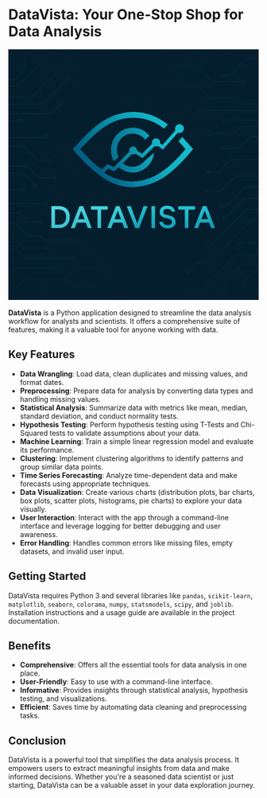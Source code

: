 # DataVista: Your One-Stop Shop for Data Analysis

![DataVista](https://github.com/Willie-Conway/DataVista-App/blob/62b22806b37009186f100531f50769ed98517397/assets/DataVista.png)

**DataVista** is a Python application designed to streamline the data analysis workflow for analysts and scientists. It offers a comprehensive suite of features, making it a valuable tool for anyone working with data.

## Key Features

- **Data Wrangling**: Load data, clean duplicates and missing values, and format dates.
- **Preprocessing**: Prepare data for analysis by converting data types and handling missing values.
- **Statistical Analysis**: Summarize data with metrics like mean, median, standard deviation, and conduct normality tests.
- **Hypothesis Testing**: Perform hypothesis testing using T-Tests and Chi-Squared tests to validate assumptions about your data.
- **Machine Learning**: Train a simple linear regression model and evaluate its performance.
- **Clustering**: Implement clustering algorithms to identify patterns and group similar data points.
- **Time Series Forecasting**: Analyze time-dependent data and make forecasts using appropriate techniques.
- **Data Visualization**: Create various charts (distribution plots, bar charts, box plots, scatter plots, histograms, pie charts) to explore your data visually.
- **User Interaction**: Interact with the app through a command-line interface and leverage logging for better debugging and user awareness.
- **Error Handling**: Handles common errors like missing files, empty datasets, and invalid user input.

## Getting Started

DataVista requires Python 3 and several libraries like `pandas`, `scikit-learn`, `matplotlib`, `seaborn`, `colorama`, `numpy`, `statsmodels`, `scipy`, and `joblib`. Installation instructions and a usage guide are available in the project documentation.

## Benefits

- **Comprehensive**: Offers all the essential tools for data analysis in one place.
- **User-Friendly**: Easy to use with a command-line interface.
- **Informative**: Provides insights through statistical analysis, hypothesis testing, and visualizations.
- **Efficient**: Saves time by automating data cleaning and preprocessing tasks.

## Conclusion

DataVista is a powerful tool that simplifies the data analysis process. It empowers users to extract meaningful insights from data and make informed decisions. Whether you're a seasoned data scientist or just starting, DataVista can be a valuable asset in your data exploration journey.
